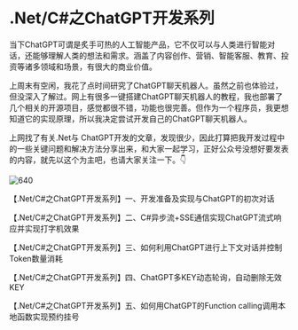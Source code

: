 # .Net/C#之ChatGPT开发系列

当下ChatGPT可谓是炙手可热的人工智能产品，它不仅可以与人类进行智能对话，还能够理解人类的想法和需求。涵盖了内容创作、营销、智能客服、教育、投资等诸多领域和场景，有很大的商业价值。

上周末有空闲，我花了点时间研究了ChatGPT聊天机器人。虽然之前也体验过，但没深入了解过。网上有很多一键搭建ChatGPT聊天机器人的教程，我也部署了几个相关的开源项目，感觉都很不错，功能也很完善。但作为一个程序员，我更想知道它的实现原理，所以我决定尝试开发自己的ChatGPT聊天机器人。

上网找了有关.Net与 ChatGPT开发的文章，发现很少，因此打算把我开发过程中的一些关键问题和解决方法分享出来，和大家一起学习，正好公众号没想好要发表的内容，就先以这个为主吧，也请大家关注一下。👇

![640](https://github.com/ynanech/ChatGPT.Demo/assets/20282409/45fba5fd-3e3f-4fda-b69c-61a0304c00b2)


【.Net/C#之ChatGPT开发系列】一、开发准备及实现与ChatGPT的初次对话

【.Net/C#之ChatGPT开发系列】二、C#异步流+SSE通信实现ChatGPT流式响应并实现打字机效果

【.Net/C#之ChatGPT开发系列】三、如何利用ChatGPT进行上下文对话并控制Token数量消耗

【.Net/C#之ChatGPT开发系列】四、ChatGPT多KEY动态轮询，自动删除无效KEY

【.Net/C#之ChatGPT开发系列】五、如何用ChatGPT的Function calling调用本地函数实现预约挂号
